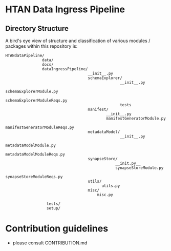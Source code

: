 # HTAN Data Ingress Pipeline

## Directory Structure

A bird's eye view of structure and classification of various modules / packages within this repository is:
    
    HTANdataPipeline/
                    data/
                    docs/
                    dataIngressPipeline/
                                        __init__.py
                                        schemaExplorer/
                                                      __init__.py
                                                      schemaExplorerModule.py
                                                      schemaExplorerModuleReqs.py
                                                      tests
                                        manifest/
                                                __init__.py
                                                manifestGeneratorModule.py
                                                manifestGeneratorModuleReqs.py
                                        metadataModel/
                                                      __init__.py
                                                      metadataModelModule.py
                                                      metadataModelModuleReqs.py
                                        synapseStore/
                                                    __init.py__
                                                    synapseStoreModule.py
                                                    synapseStoreModuleReqs.py
                                        utils/
                                              utils.py
                                        misc/
                                            misc.py
                       
                      tests/
                      setup/
                        

# Contribution guidelines
* please consult CONTRIBUTION.md
